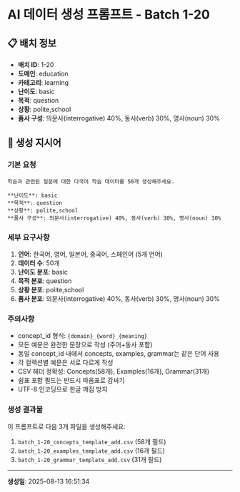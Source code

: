 # AI 데이터 생성 프롬프트 - Batch 1-20

## 📋 배치 정보

- **배치 ID**: 1-20
- **도메인**: education
- **카테고리**: learning
- **난이도**: basic
- **목적**: question
- **상황**: polite,school
- **품사 구성**: 의문사(interrogative) 40%, 동사(verb) 30%, 명사(noun) 30%

## 🎯 생성 지시어

### 기본 요청
```
학습과 관련된 질문에 대한 다국어 학습 데이터를 50개 생성해주세요.

**난이도**: basic
**목적**: question
**상황**: polite,school
**품사 구성**: 의문사(interrogative) 40%, 동사(verb) 30%, 명사(noun) 30%
```

### 세부 요구사항

1. **언어**: 한국어, 영어, 일본어, 중국어, 스페인어 (5개 언어)
2. **데이터 수**: 50개
3. **난이도 분포**: basic
4. **목적 분포**: question
5. **상황 분포**: polite,school
6. **품사 분포**: 의문사(interrogative) 40%, 동사(verb) 30%, 명사(noun) 30%

### 주의사항

- concept_id 형식: `{domain}_{word}_{meaning}`
- 모든 예문은 완전한 문장으로 작성 (주어+동사 포함)
- 동일 concept_id 내에서 concepts, examples, grammar는 같은 단어 사용
- 각 컬렉션별 예문은 서로 다르게 작성
- CSV 헤더 정확성: Concepts(58개), Examples(16개), Grammar(31개)
- 쉼표 포함 필드는 반드시 따옴표로 감싸기
- UTF-8 인코딩으로 한글 깨짐 방지

### 생성 결과물

이 프롬프트로 다음 3개 파일을 생성해주세요:
1. `batch_1-20_concepts_template_add.csv` (58개 필드)
2. `batch_1-20_examples_template_add.csv` (16개 필드)  
3. `batch_1-20_grammar_template_add.csv` (31개 필드)

---

**생성일**: 2025-08-13 16:51:34
